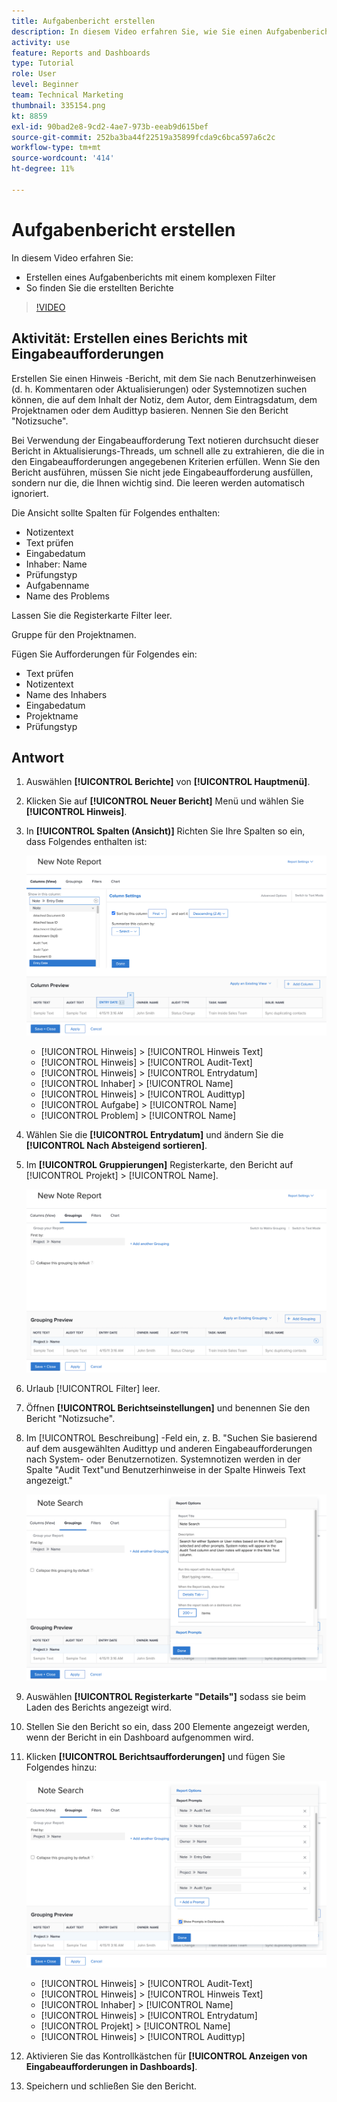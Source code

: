 ```yaml
---
title: Aufgabenbericht erstellen
description: In diesem Video erfahren Sie, wie Sie einen Aufgabenbericht mit einem komplexen Filter in Workfront erstellen und die von Ihnen erstellten Berichte finden. Aktivität – einen Notizbericht mit Eingabeaufforderungen erstellen.
activity: use
feature: Reports and Dashboards
type: Tutorial
role: User
level: Beginner
team: Technical Marketing
thumbnail: 335154.png
kt: 8859
exl-id: 90bad2e8-9cd2-4ae7-973b-eeab9d615bef
source-git-commit: 252ba3ba44f22519a35899fcda9c6bca597a6c2c
workflow-type: tm+mt
source-wordcount: '414'
ht-degree: 11%

---
```


# Aufgabenbericht erstellen

In diesem Video erfahren Sie:

* Erstellen eines Aufgabenberichts mit einem komplexen Filter
* So finden Sie die erstellten Berichte

>[!VIDEO](https://video.tv.adobe.com/v/335154/?quality=12)

## Aktivität: Erstellen eines Berichts mit Eingabeaufforderungen

Erstellen Sie einen Hinweis -Bericht, mit dem Sie nach Benutzerhinweisen (d. h. Kommentaren oder Aktualisierungen) oder Systemnotizen suchen können, die auf dem Inhalt der Notiz, dem Autor, dem Eintragsdatum, dem Projektnamen oder dem Audittyp basieren. Nennen Sie den Bericht &quot;Notizsuche&quot;.

Bei Verwendung der Eingabeaufforderung Text notieren durchsucht dieser Bericht in Aktualisierungs-Threads, um schnell alle zu extrahieren, die die in den Eingabeaufforderungen angegebenen Kriterien erfüllen. Wenn Sie den Bericht ausführen, müssen Sie nicht jede Eingabeaufforderung ausfüllen, sondern nur die, die Ihnen wichtig sind. Die leeren werden automatisch ignoriert.

Die Ansicht sollte Spalten für Folgendes enthalten:

* Notizentext
* Text prüfen
* Eingabedatum
* Inhaber: Name
* Prüfungstyp
* Aufgabenname
* Name des Problems

Lassen Sie die Registerkarte Filter leer.

Gruppe für den Projektnamen.

Fügen Sie Aufforderungen für Folgendes ein:

* Text prüfen
* Notizentext
* Name des Inhabers
* Eingabedatum
* Projektname
* Prüfungstyp

## Antwort

1. Auswählen **[!UICONTROL Berichte]** von **[!UICONTROL Hauptmenü]**.
1. Klicken Sie auf **[!UICONTROL Neuer Bericht]** Menü und wählen Sie **[!UICONTROL Hinweis]**.
1. In **[!UICONTROL Spalten (Ansicht)]** Richten Sie Ihre Spalten so ein, dass Folgendes enthalten ist:

   ![Ein Bild des Bildschirms zur Erstellung von Berichtsspalten für Anmerkungen](assets/note-report-columns.png)

   * [!UICONTROL Hinweis] > [!UICONTROL Hinweis Text]
   * [!UICONTROL Hinweis] > [!UICONTROL Audit-Text]
   * [!UICONTROL Hinweis] > [!UICONTROL Entrydatum]
   * [!UICONTROL Inhaber] > [!UICONTROL Name]
   * [!UICONTROL Hinweis] > [!UICONTROL Audittyp]
   * [!UICONTROL Aufgabe] > [!UICONTROL Name]
   * [!UICONTROL Problem] > [!UICONTROL Name]

1. Wählen Sie die **[!UICONTROL Entrydatum]** und ändern Sie die **[!UICONTROL Nach Absteigend sortieren]**.
1. Im **[!UICONTROL Gruppierungen]** Registerkarte, den Bericht auf [!UICONTROL Projekt] > [!UICONTROL Name].

   ![Ein Bild des Bildschirms zur Erstellung von Berichtsgruppen für Anmerkungen](assets/note-report-groupings.png)

1. Urlaub [!UICONTROL Filter] leer.
1. Öffnen **[!UICONTROL Berichtseinstellungen]** und benennen Sie den Bericht &quot;Notizsuche&quot;.
1. Im [!UICONTROL Beschreibung] -Feld ein, z. B. &quot;Suchen Sie basierend auf dem ausgewählten Audittyp und anderen Eingabeaufforderungen nach System- oder Benutzernotizen. Systemnotizen werden in der Spalte &quot;Audit Text&quot;und Benutzerhinweise in der Spalte Hinweis Text angezeigt.&quot;

   ![Ein Bild des Bildschirms zur Erstellung der Berichtseinstellungen für Anmerkungen](assets/note-report-report-options.png)

1. Auswählen **[!UICONTROL Registerkarte &quot;Details&quot;]** sodass sie beim Laden des Berichts angezeigt wird.
1. Stellen Sie den Bericht so ein, dass 200 Elemente angezeigt werden, wenn der Bericht in ein Dashboard aufgenommen wird.
1. Klicken **[!UICONTROL Berichtsaufforderungen]** und fügen Sie Folgendes hinzu:

   ![Ein Bild des Bildschirms zur Erstellung von Meldeberichten](assets/note-report-report-prompts.png)

   * [!UICONTROL Hinweis] > [!UICONTROL Audit-Text]
   * [!UICONTROL Hinweis] > [!UICONTROL Hinweis Text]
   * [!UICONTROL Inhaber] > [!UICONTROL Name]
   * [!UICONTROL Hinweis] > [!UICONTROL Entrydatum]
   * [!UICONTROL Projekt] > [!UICONTROL Name]
   * [!UICONTROL Hinweis] > [!UICONTROL Audittyp]

1. Aktivieren Sie das Kontrollkästchen für **[!UICONTROL Anzeigen von Eingabeaufforderungen in Dashboards]**.
1. Speichern und schließen Sie den Bericht.
